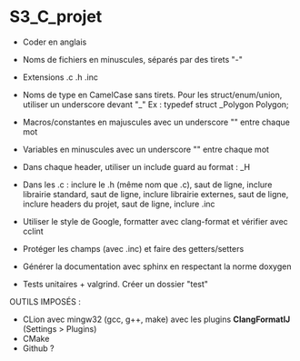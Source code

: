 # S3_C_projet

- Coder en anglais

- Noms de fichiers en minuscules, séparés par des tirets "-"
- Extensions .c .h .inc

- Noms de type en CamelCase sans tirets. Pour les struct/enum/union, utiliser un underscore devant "_"
  Ex : typedef struct _Polygon Polygon;

- Macros/constantes en majuscules avec un underscore "" entre chaque mot

- Variables en minuscules avec un underscore "" entre chaque mot

- Dans chaque header, utiliser un include guard au format :
           <nom du projet><chemin><nom header>_H

- Dans les .c : inclure le .h (même nom que .c), saut de ligne, inclure librairie standard, saut de ligne, inclure librairie externes, saut de ligne, inclure headers du projet, saut de ligne, inclure .inc

- Utiliser le style de Google, formatter avec clang-format et vérifier avec cclint

- Protéger les champs (avec .inc) et faire des getters/setters

- Générer la documentation avec sphinx en respectant la norme doxygen

- Tests unitaires + valgrind. Créer un dossier "test"

OUTILS IMPOSÉS :
- CLion avec mingw32 (gcc, g++, make) avec les plugins **ClangFormatIJ** (Settings > Plugins)
- CMake
- Github ?
